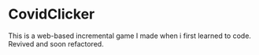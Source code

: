 # CovidClicker
This is a web-based incremental game I made when i first learned to code.
Revived and soon refactored.
